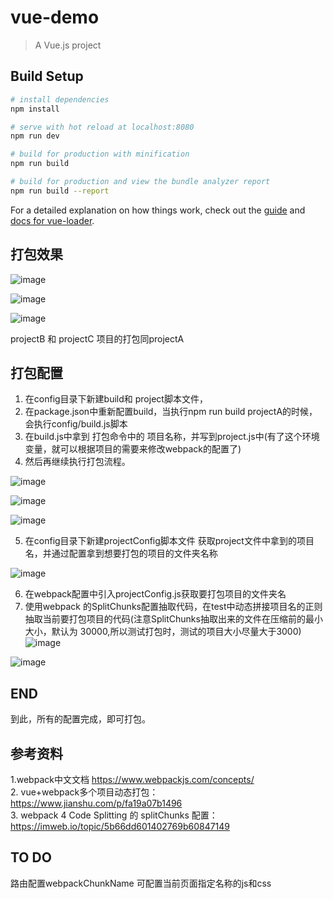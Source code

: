 # vue-demo

> A Vue.js project

## Build Setup

``` bash
# install dependencies
npm install

# serve with hot reload at localhost:8080
npm run dev

# build for production with minification
npm run build

# build for production and view the bundle analyzer report
npm run build --report
```

For a detailed explanation on how things work, check out the [guide](http://vuejs-templates.github.io/webpack/) and [docs for vue-loader](http://vuejs.github.io/vue-loader).



## 打包效果
![image](https://github.com/BrightMhyu/webpack-demo/blob/master/src/assets/screenshot1.jpg)

![image](https://github.com/BrightMhyu/webpack-demo/blob/master/src/assets/screenshot2.jpg)

![image](https://github.com/BrightMhyu/webpack-demo/blob/master/src/assets/screenshot3.jpg)

projectB 和 projectC 项目的打包同projectA
## 打包配置
1.	在config目录下新建build和 project脚本文件，
2.	在package.json中重新配置build，当执行npm run build projectA的时候，会执行config/build.js脚本
3.	在build.js中拿到 打包命令中的 项目名称，并写到project.js中(有了这个环境变量，就可以根据项目的需要来修改webpack的配置了)
4.	然后再继续执行打包流程。

![image](https://github.com/BrightMhyu/webpack-demo/blob/master/src/assets/screenshot4.jpg)

![image](https://github.com/BrightMhyu/webpack-demo/blob/master/src/assets/screenshot5.jpg)

![image](https://github.com/BrightMhyu/webpack-demo/blob/master/src/assets/screenshot6.jpg)

5.	在config目录下新建projectConfig脚本文件 获取project文件中拿到的项目名，并通过配置拿到想要打包的项目的文件夹名称

![image](https://github.com/BrightMhyu/webpack-demo/blob/master/src/assets/screenshot7.jpg)

6.	在webpack配置中引入projectConfig.js获取要打包项目的文件夹名
7.	使用webpack 的SplitChunks配置抽取代码，在test中动态拼接项目名的正则抽取当前要打包项目的代码(注意SplitChunks抽取出来的文件在压缩前的最小大小，默认为 30000,所以测试打包时，测试的项目大小尽量大于3000)
![image](https://github.com/BrightMhyu/webpack-demo/blob/master/src/assets/screenshot8.jpg)

![image](https://github.com/BrightMhyu/webpack-demo/blob/master/src/assets/screenshot9.jpg)

## END
到此，所有的配置完成，即可打包。
## 参考资料
1.webpack中文文档 https://www.webpackjs.com/concepts/                                                                                                                                     
2. vue+webpack多个项目动态打包：https://www.jianshu.com/p/fa19a07b1496                                                                                                                      
3. webpack 4 Code Splitting 的 splitChunks 配置：https://imweb.io/topic/5b66dd601402769b60847149

## TO DO
路由配置webpackChunkName 可配置当前页面指定名称的js和css
